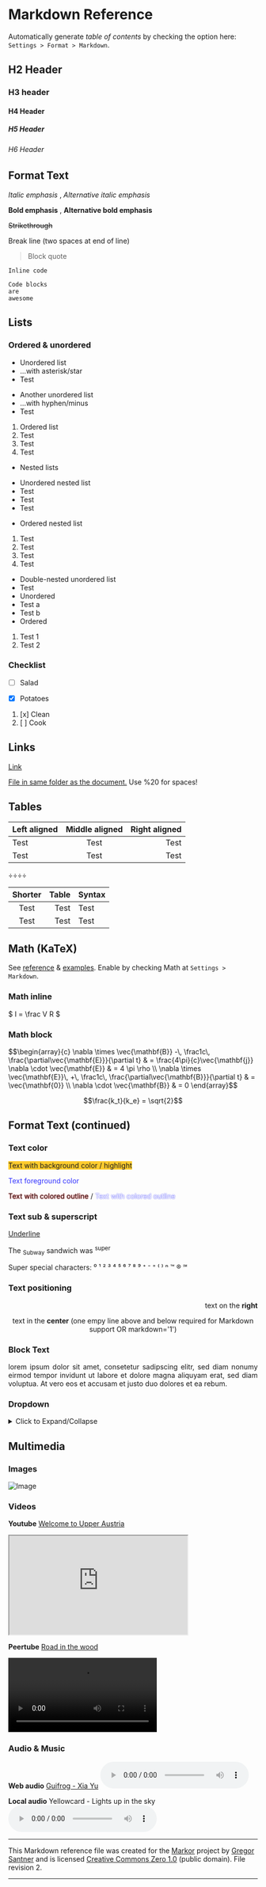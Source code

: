 



# Markdown Reference
Automatically generate _table of contents_ by checking the option here: `Settings > Format > Markdown`.


## H2 Header
### H3 header
#### H4 Header
##### H5 Header
###### H6 Header


<!-- --------------- -->


## Format Text


*Italic emphasis* , _Alternative italic emphasis_


**Bold emphasis** , __Alternative bold emphasis__


~~Strikethrough~~


Break line (two spaces at end of line)


> Block quote


`Inline code`


```
Code blocks
are
awesome
```


<!-- --------------- -->


## Lists
### Ordered & unordered


* Unordered list
* ...with asterisk/star
* Test


- Another unordered list
- ...with hyphen/minus
- Test


1. Ordered list
2. Test
3. Test
4. Test


- Nested lists
* Unordered nested list
* Test
* Test
* Test
- Ordered nested list
1. Test
2. Test
3. Test
4. Test
- Double-nested unordered list
- Test
- Unordered
- Test a
- Test b
- Ordered
1. Test 1
2. Test 2


### Checklist
* [ ] Salad
* [x] Potatoes


1. [x] Clean
2. [ ] Cook


<!-- --------------- -->


## Links
[Link](https://duckduckgo.com/)


[File in same folder as the document.](markor-markdown-reference.md) Use %20 for spaces!


<!-- --------------- -->


## Tables


| Left aligned | Middle aligned | Right aligned |
| :--------------- | :------------------: | -----------------: |
| Test | Test | Test |
| Test | Test | Test |


÷÷÷÷


Shorter | Table | Syntax
:---: | ---: | :---
Test | Test | Test
Test | Test | Test


<!-- Comment: Not visibile in view. Can also span across multiple lines. End with:-->


<!-- --------------- -->


## Math (KaTeX)
See [reference](https://katex.org/docs/supported.html) & [examples](https://github.com/waylonflinn/markdown-it-katex/blob/master/README.md). Enable by checking Math at `Settings > Markdown`.


### Math inline


$ I = \frac V R $


### Math block


<div>
$$\begin{array}{c} \nabla \times \vec{\mathbf{B}} -\, \frac1c\, \frac{\partial\vec{\mathbf{E}}}{\partial t} & = \frac{4\pi}{c}\vec{\mathbf{j}} \nabla \cdot \vec{\mathbf{E}} & = 4 \pi \rho \\ \nabla \times \vec{\mathbf{E}}\, +\, \frac1c\, \frac{\partial\vec{\mathbf{B}}}{\partial t} & = \vec{\mathbf{0}} \\ \nabla \cdot \vec{\mathbf{B}} & = 0 \end{array}$$
</div>




$$\frac{k_t}{k_e} = \sqrt{2}$$


<!-- --------------- -->


## Format Text (continued)


### Text color


<span style='background-color:#ffcb2e;'>Text with background color / highlight</span>


<span style='color:#3333ff;'>Text foreground color</span>


<span style='text-shadow: 0px 0px 2px #FF0000;'>Text with colored outline</span> / <span style='text-shadow: 0px 0px 2px #0000FF; color: white'>Text with colored outline</span>




### Text sub & superscript


<u>Underline</u>


The <sub>Subway</sub> sandwich was <sup>super</sup>


Super special characters: ⁰ ¹ ² ³ ⁴ ⁵ ⁶ ⁷ ⁸ ⁹ ⁺ ⁻ ⁼ ⁽ ⁾ ⁿ ™ ® ℠


### Text positioning
<div markdown='1' align='right'>


text on the **right**


</div>


<div markdown='1' align='center'>


text in the **center**
(one empy line above and below
required for Markdown support OR markdown='1')


</div>


### Block Text


<div markdown='1' style='text-align: justify; text-justify: inter-word;'>
lorem ipsum dolor sit amet, consetetur sadipscing elitr, sed diam nonumy eirmod tempor invidunt ut labore et dolore magna aliquyam erat, sed diam voluptua. At vero eos et accusam et justo duo dolores et ea rebum.
</div>


### Dropdown


<details markdown='1'><summary>Click to Expand/Collapse</summary>


Expanded content. Shows up and keeps visible when clicking expand. Hide again by clicking the dropdown button again.


</details>




<!-- --------------- -->


## Multimedia


### Images
![Image](https://gsantner.net/assets/blog/img/markor/markor-v1-7-showcase-3.jpg)


### Videos
**Youtube** [Welcome to Upper Austria](https://www.youtube.com/watch?v=RJREFH7Lmm8)
<iframe width='360' height='200' src='https://www.youtube.com/embed/RJREFH7Lmm8'> </iframe>


**Peertube** [Road in the wood](https://open.tube/videos/watch/8116312a-dbbd-43a3-9260-9ea6367c72fc)
<div><video controls><source src='https://peertube.mastodon.host/download/videos/8116312a-dbbd-43a3-9260-9ea6367c72fc-480.mp4' </source></video></div>


<!-- **Local video** <div><video controls><source src='voice-parrot.mp4' </source></video></div> -->


### Audio & Music
**Web audio** [Guifrog - Xia Yu](https://www.freemusicarchive.org/music/Guifrog/Xia_Yu)
<audio controls src='https://files.freemusicarchive.org/storage-freemusicarchive-org/music/ccCommunity/Guifrog/Xia_Yu/Guifrog_-_Xia_Yu.mp3'></audio>


**Local audio** Yellowcard - Lights up in the sky
<audio controls src='../Music/mp3/Yellowcard/[2007]%20Paper%20Walls/Yellowcard%20-%2005%20-%20Light%20Up%20the%20Sky.mp3'></audio>


------------------


This Markdown reference file was created for the [Markor](https://gsantner.net/project/markor?source=markdownref) project by [Gregor Santner](https://gsantner.net) and is licensed [Creative Commons Zero 1.0](https://creativecommons.org/publicdomain/zero/1.0/legalcode) (public domain). File revision 2.


------------------









